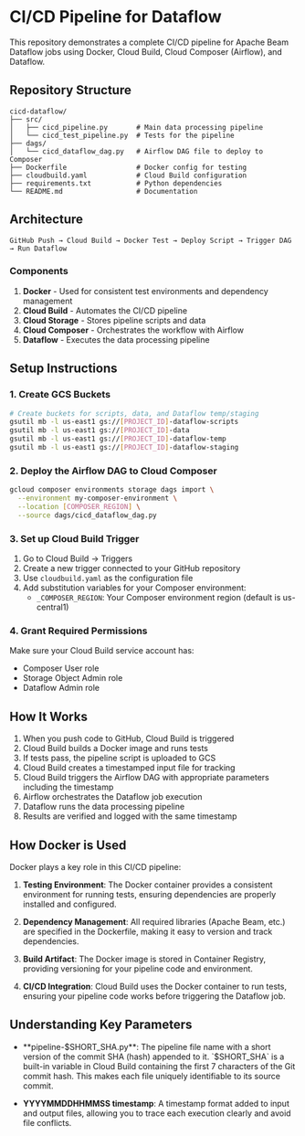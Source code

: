 # CI/CD Pipeline for Dataflow

This repository demonstrates a complete CI/CD pipeline for Apache Beam Dataflow jobs using Docker, Cloud Build, Cloud Composer (Airflow), and Dataflow.

## Repository Structure

```
cicd-dataflow/
├── src/
│   ├── cicd_pipeline.py       # Main data processing pipeline
│   └── cicd_test_pipeline.py  # Tests for the pipeline
├── dags/
│   └── cicd_dataflow_dag.py   # Airflow DAG file to deploy to Composer
├── Dockerfile                 # Docker config for testing
├── cloudbuild.yaml            # Cloud Build configuration
├── requirements.txt           # Python dependencies
└── README.md                  # Documentation
```

## Architecture

```
GitHub Push → Cloud Build → Docker Test → Deploy Script → Trigger DAG → Run Dataflow
```

### Components

1. **Docker** - Used for consistent test environments and dependency management
2. **Cloud Build** - Automates the CI/CD pipeline 
3. **Cloud Storage** - Stores pipeline scripts and data
4. **Cloud Composer** - Orchestrates the workflow with Airflow
5. **Dataflow** - Executes the data processing pipeline

## Setup Instructions

### 1. Create GCS Buckets

```bash
# Create buckets for scripts, data, and Dataflow temp/staging
gsutil mb -l us-east1 gs://[PROJECT_ID]-dataflow-scripts
gsutil mb -l us-east1 gs://[PROJECT_ID]-data
gsutil mb -l us-east1 gs://[PROJECT_ID]-dataflow-temp
gsutil mb -l us-east1 gs://[PROJECT_ID]-dataflow-staging
```

### 2. Deploy the Airflow DAG to Cloud Composer

```bash
gcloud composer environments storage dags import \
  --environment my-composer-environment \
  --location [COMPOSER_REGION] \
  --source dags/cicd_dataflow_dag.py
```

### 3. Set up Cloud Build Trigger

1. Go to Cloud Build → Triggers
2. Create a new trigger connected to your GitHub repository
3. Use `cloudbuild.yaml` as the configuration file
4. Add substitution variables for your Composer environment:
   - `_COMPOSER_REGION`: Your Composer environment region (default is us-central1)

### 4. Grant Required Permissions

Make sure your Cloud Build service account has:
- Composer User role
- Storage Object Admin role
- Dataflow Admin role

## How It Works

1. When you push code to GitHub, Cloud Build is triggered
2. Cloud Build builds a Docker image and runs tests
3. If tests pass, the pipeline script is uploaded to GCS
4. Cloud Build creates a timestamped input file for tracking
5. Cloud Build triggers the Airflow DAG with appropriate parameters including the timestamp
6. Airflow orchestrates the Dataflow job execution
7. Dataflow runs the data processing pipeline
8. Results are verified and logged with the same timestamp

## How Docker is Used

Docker plays a key role in this CI/CD pipeline:

1. **Testing Environment**: The Docker container provides a consistent environment for running tests, ensuring dependencies are properly installed and configured.

2. **Dependency Management**: All required libraries (Apache Beam, etc.) are specified in the Dockerfile, making it easy to version and track dependencies.

3. **Build Artifact**: The Docker image is stored in Container Registry, providing versioning for your pipeline code and environment.

4. **CI/CD Integration**: Cloud Build uses the Docker container to run tests, ensuring your pipeline code works before triggering the Dataflow job.

## Understanding Key Parameters

- **pipeline-$SHORT_SHA.py**: The pipeline file name with a short version of the commit SHA (hash) appended to it. `$SHORT_SHA` is a built-in variable in Cloud Build containing the first 7 characters of the Git commit hash. This makes each file uniquely identifiable to its source commit.

- **YYYYMMDDHHMMSS timestamp**: A timestamp format added to input and output files, allowing you to trace each execution clearly and avoid file conflicts.

